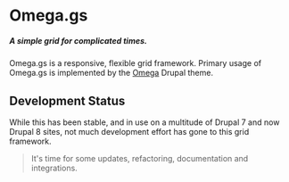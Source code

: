 # Omega.gs
##### A simple grid for complicated times.
Omega.gs is a responsive, flexible grid framework.
Primary usage of Omega.gs is implemented by the [Omega](https://drupal.org/project/omega) Drupal theme. 

## Development Status
While this has been stable, and in use on a multitude of Drupal 7 and now Drupal 8 sites, not much development effort has gone to this grid framework.

> It's time for some updates, refactoring, documentation and integrations. 
